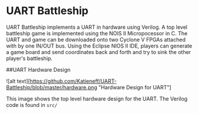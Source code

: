# UART Battleship

UART Battleship implements a UART in hardware using Verilog. A top level battleship game is implemented using the NOIS II Micropocessor in C. The UART and game can be downloaded onto two Cyclone V FPGAs attached with by one IN/OUT bus. Using the Eclipse NIOS II IDE, players can generate a game board and send coordinates back and forth and try to sink the other player's battleship.

##UART Hardware Design

![alt text][https://github.com/Katieneff/UART-Battleship/blob/master/hardware.png "Hardware Design for UART"]

This image shows the top level hardware design for the UART. The Verilog code is found in ```src/```

